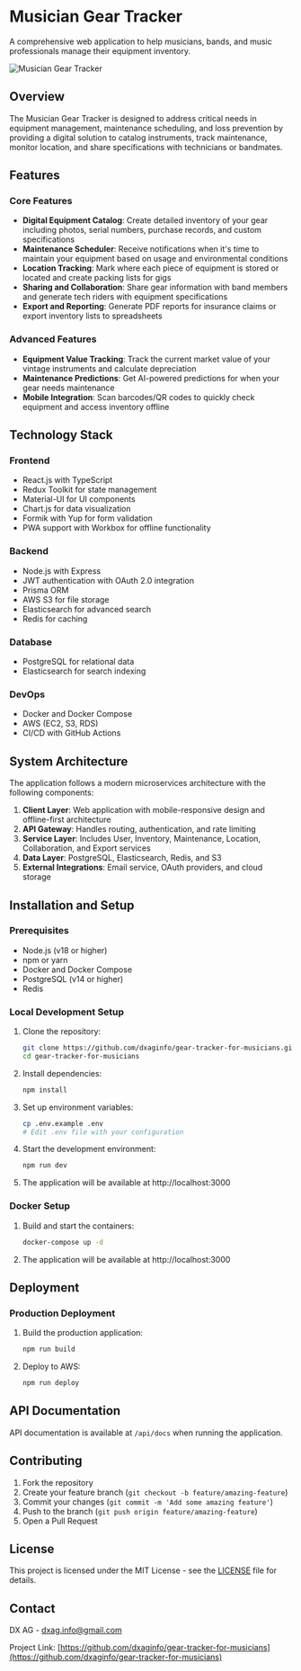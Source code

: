 # Musician Gear Tracker

A comprehensive web application to help musicians, bands, and music professionals manage their equipment inventory.

![Musician Gear Tracker](https://via.placeholder.com/1200x600?text=Musician+Gear+Tracker)

## Overview

The Musician Gear Tracker is designed to address critical needs in equipment management, maintenance scheduling, and loss prevention by providing a digital solution to catalog instruments, track maintenance, monitor location, and share specifications with technicians or bandmates.

## Features

### Core Features

- **Digital Equipment Catalog**: Create detailed inventory of your gear including photos, serial numbers, purchase records, and custom specifications
- **Maintenance Scheduler**: Receive notifications when it's time to maintain your equipment based on usage and environmental conditions
- **Location Tracking**: Mark where each piece of equipment is stored or located and create packing lists for gigs
- **Sharing and Collaboration**: Share gear information with band members and generate tech riders with equipment specifications
- **Export and Reporting**: Generate PDF reports for insurance claims or export inventory lists to spreadsheets

### Advanced Features

- **Equipment Value Tracking**: Track the current market value of your vintage instruments and calculate depreciation
- **Maintenance Predictions**: Get AI-powered predictions for when your gear needs maintenance
- **Mobile Integration**: Scan barcodes/QR codes to quickly check equipment and access inventory offline

## Technology Stack

### Frontend
- React.js with TypeScript
- Redux Toolkit for state management
- Material-UI for UI components
- Chart.js for data visualization
- Formik with Yup for form validation
- PWA support with Workbox for offline functionality

### Backend
- Node.js with Express
- JWT authentication with OAuth 2.0 integration
- Prisma ORM
- AWS S3 for file storage
- Elasticsearch for advanced search
- Redis for caching

### Database
- PostgreSQL for relational data
- Elasticsearch for search indexing

### DevOps
- Docker and Docker Compose
- AWS (EC2, S3, RDS)
- CI/CD with GitHub Actions

## System Architecture

The application follows a modern microservices architecture with the following components:

1. **Client Layer**: Web application with mobile-responsive design and offline-first architecture
2. **API Gateway**: Handles routing, authentication, and rate limiting
3. **Service Layer**: Includes User, Inventory, Maintenance, Location, Collaboration, and Export services
4. **Data Layer**: PostgreSQL, Elasticsearch, Redis, and S3
5. **External Integrations**: Email service, OAuth providers, and cloud storage

## Installation and Setup

### Prerequisites
- Node.js (v18 or higher)
- npm or yarn
- Docker and Docker Compose
- PostgreSQL (v14 or higher)
- Redis

### Local Development Setup

1. Clone the repository:
   ```bash
   git clone https://github.com/dxaginfo/gear-tracker-for-musicians.git
   cd gear-tracker-for-musicians
   ```

2. Install dependencies:
   ```bash
   npm install
   ```

3. Set up environment variables:
   ```bash
   cp .env.example .env
   # Edit .env file with your configuration
   ```

4. Start the development environment:
   ```bash
   npm run dev
   ```

5. The application will be available at http://localhost:3000

### Docker Setup

1. Build and start the containers:
   ```bash
   docker-compose up -d
   ```

2. The application will be available at http://localhost:3000

## Deployment

### Production Deployment

1. Build the production application:
   ```bash
   npm run build
   ```

2. Deploy to AWS:
   ```bash
   npm run deploy
   ```

## API Documentation

API documentation is available at `/api/docs` when running the application.

## Contributing

1. Fork the repository
2. Create your feature branch (`git checkout -b feature/amazing-feature`)
3. Commit your changes (`git commit -m 'Add some amazing feature'`)
4. Push to the branch (`git push origin feature/amazing-feature`)
5. Open a Pull Request

## License

This project is licensed under the MIT License - see the [LICENSE](LICENSE) file for details.

## Contact

DX AG - dxag.info@gmail.com

Project Link: [https://github.com/dxaginfo/gear-tracker-for-musicians](https://github.com/dxaginfo/gear-tracker-for-musicians)